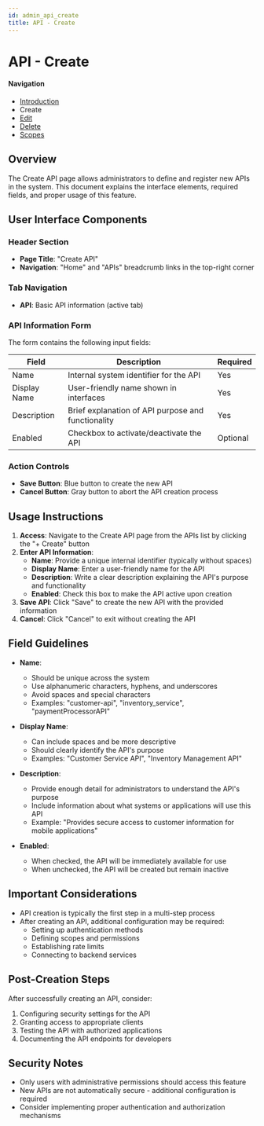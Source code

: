 ```yaml
---
id: admin_api_create
title: API - Create
---
```


# API - Create

#### Navigation
- [Introduction](APIs.md)
- Create
- [Edit](APIEdit.md)
- [Delete](APIDelete.md)
- [Scopes](APIScopeManage.md)

## Overview
The Create API page allows administrators to define and register new APIs in the system. This document explains the interface elements, required fields, and proper usage of this feature.

## User Interface Components

### Header Section
- **Page Title**: "Create API"
- **Navigation**: "Home" and "APIs" breadcrumb links in the top-right corner

### Tab Navigation
- **API**: Basic API information (active tab)

### API Information Form
The form contains the following input fields:

| Field | Description | Required |
|-------|-------------|----------|
| Name | Internal system identifier for the API | Yes |
| Display Name | User-friendly name shown in interfaces | Yes |
| Description | Brief explanation of API purpose and functionality | Yes |
| Enabled | Checkbox to activate/deactivate the API | Optional |

### Action Controls
- **Save Button**: Blue button to create the new API
- **Cancel Button**: Gray button to abort the API creation process

## Usage Instructions

1. **Access**: Navigate to the Create API page from the APIs list by clicking the "+ Create" button
2. **Enter API Information**:
   - **Name**: Provide a unique internal identifier (typically without spaces)
   - **Display Name**: Enter a user-friendly name for the API
   - **Description**: Write a clear description explaining the API's purpose and functionality
   - **Enabled**: Check this box to make the API active upon creation
3. **Save API**: Click "Save" to create the new API with the provided information
4. **Cancel**: Click "Cancel" to exit without creating the API

## Field Guidelines

- **Name**: 
  - Should be unique across the system
  - Use alphanumeric characters, hyphens, and underscores
  - Avoid spaces and special characters
  - Examples: "customer-api", "inventory_service", "paymentProcessorAPI"

- **Display Name**:
  - Can include spaces and be more descriptive
  - Should clearly identify the API's purpose
  - Examples: "Customer Service API", "Inventory Management API"

- **Description**:
  - Provide enough detail for administrators to understand the API's purpose
  - Include information about what systems or applications will use this API
  - Example: "Provides secure access to customer information for mobile applications"

- **Enabled**:
  - When checked, the API will be immediately available for use
  - When unchecked, the API will be created but remain inactive

## Important Considerations

- API creation is typically the first step in a multi-step process
- After creating an API, additional configuration may be required:
  - Setting up authentication methods
  - Defining scopes and permissions
  - Establishing rate limits
  - Connecting to backend services

## Post-Creation Steps

After successfully creating an API, consider:
1. Configuring security settings for the API
2. Granting access to appropriate clients
3. Testing the API with authorized applications
4. Documenting the API endpoints for developers

## Security Notes

- Only users with administrative permissions should access this feature
- New APIs are not automatically secure - additional configuration is required
- Consider implementing proper authentication and authorization mechanisms
